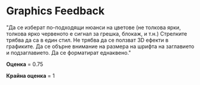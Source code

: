 
# Graphics Feedback #
"Да се изберат по-подходящи нюанси на цветове (не толкова ярки, толкова ярко червеното е сигнал за грешка, блокаж, и т.н.)
Стрелките трябва да са в един стил.
Не трябва да се ползват 3D ефекти в графиките.
Да се обърне внимание на размера на шрифта на заглавието и подзаглавието. Да се форматират еднаквено."

**Оценка** = 0.75

**Крайна оценка** = 1
